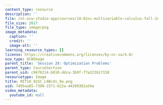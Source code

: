 ```yaml
---
content_type: resource
description: ''
file: /ol-ocw-studio-app/courses/18-02sc-multivariable-calculus-fall-2010/7d95aa8573901571622a44289381a34a_MIT18_02SC_L9Brds_9a.png
file_size: 2617
file_type: image/png
image_metadata:
  caption: ''
  credit: ''
  image-alt: ''
learning_resource_types: []
license: https://creativecommons.org/licenses/by-nc-sa/4.0/
ocw_type: OCWImage
parent_title: 'Session 28: Optimization Problems'
parent_type: CourseSection
parent_uid: c9676214-b810-ddca-3b9f-f7a223b17158
resourcetype: Image
title: MIT18_02SC_L9Brds_9a.png
uid: 7d95aa85-7390-1571-622a-44289381a34a
video_metadata:
  youtube_id: null
---
```

